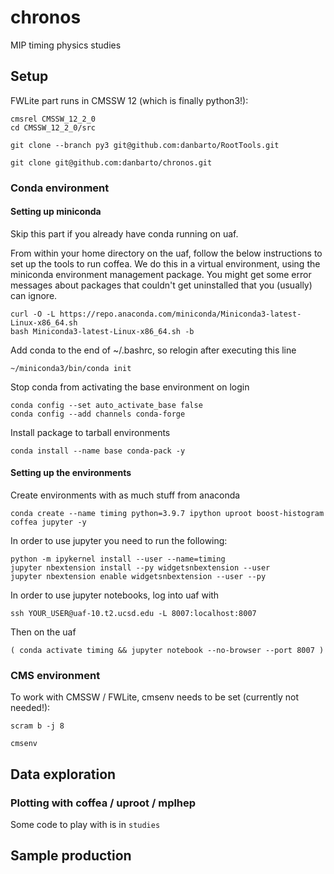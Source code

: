 # chronos
MIP timing physics studies


## Setup

FWLite part runs in CMSSW 12 (which is finally python3!):

``` shell
cmsrel CMSSW_12_2_0
cd CMSSW_12_2_0/src

git clone --branch py3 git@github.com:danbarto/RootTools.git

git clone git@github.com:danbarto/chronos.git
```


### Conda environment

#### Setting up miniconda

Skip this part if you already have conda running on uaf.

From within your home directory on the uaf, follow the below instructions to set up the tools to run coffea.
We do this in a virtual environment, using the miniconda environment management package.
You might get some error messages about packages that couldn't get uninstalled that you (usually) can ignore.

```
curl -O -L https://repo.anaconda.com/miniconda/Miniconda3-latest-Linux-x86_64.sh
bash Miniconda3-latest-Linux-x86_64.sh -b 
```

Add conda to the end of ~/.bashrc, so relogin after executing this line
```
~/miniconda3/bin/conda init
```

Stop conda from activating the base environment on login
```
conda config --set auto_activate_base false
conda config --add channels conda-forge
```

Install package to tarball environments
```
conda install --name base conda-pack -y
```

#### Setting up the environments

Create environments with as much stuff from anaconda
```
conda create --name timing python=3.9.7 ipython uproot boost-histogram coffea jupyter -y
``` 

In order to use jupyter you need to run the following:

```
python -m ipykernel install --user --name=timing
jupyter nbextension install --py widgetsnbextension --user
jupyter nbextension enable widgetsnbextension --user --py
```

In order to use jupyter notebooks, log into uaf with

``` shell
ssh YOUR_USER@uaf-10.t2.ucsd.edu -L 8007:localhost:8007
```

Then on the uaf

``` shell
( conda activate timing && jupyter notebook --no-browser --port 8007 )
```



### CMS environment

To work with CMSSW / FWLite, cmsenv needs to be set (currently not needed!):

``` shell
scram b -j 8

cmsenv
```



## Data exploration

### Plotting with coffea / uproot / mplhep

Some code to play with is in `studies`


## Sample production



